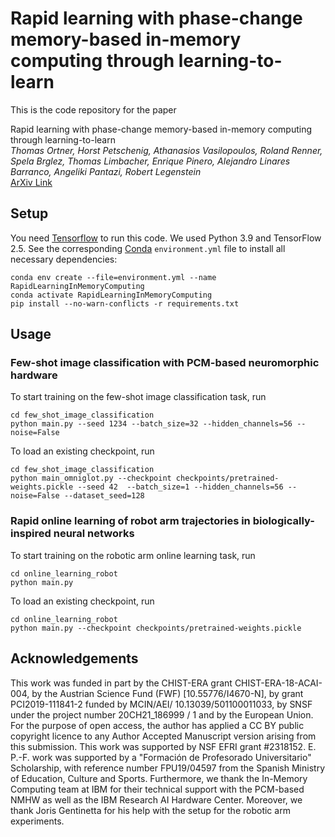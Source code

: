 # Rapid learning with phase-change memory-based in-memory computing through learning-to-learn

This is the code repository for the paper

Rapid learning with phase-change memory-based in-memory computing through learning-to-learn  
*Thomas Ortner, Horst Petschenig, Athanasios Vasilopoulos, Roland Renner, Spela Brglez, Thomas Limbacher, Enrique Pinero, Alejandro Linares Barranco, Angeliki Pantazi, Robert Legenstein*  
[ArXiv Link](https://arxiv.org/abs/)

## Setup
You need [Tensorflow](https://www.tensorflow.org/) to run this code. We used Python 3.9 and TensorFlow 2.5. See the corresponding [Conda](https://docs.conda.io/en/latest/) `environment.yml` file to install all necessary dependencies: 

    conda env create --file=environment.yml --name RapidLearningInMemoryComputing
    conda activate RapidLearningInMemoryComputing
    pip install --no-warn-conflicts -r requirements.txt

## Usage

### Few-shot image classification with PCM-based neuromorphic hardware
To start training on the few-shot image classification task, run 

    cd few_shot_image_classification
    python main.py --seed 1234 --batch_size=32 --hidden_channels=56 --noise=False

To load an existing checkpoint, run

    cd few_shot_image_classification
    python main_omniglot.py --checkpoint checkpoints/pretrained-weights.pickle --seed 42  --batch_size=1 --hidden_channels=56 --noise=False --dataset_seed=128

### Rapid online learning of robot arm trajectories in biologically-inspired neural networks

To start training on the robotic arm online learning task, run 

    cd online_learning_robot
    python main.py

To load an existing checkpoint, run 
    
    cd online_learning_robot
    python main.py --checkpoint checkpoints/pretrained-weights.pickle

## Acknowledgements
This work was funded in part by the CHIST-ERA grant CHIST-ERA-18-ACAI-004, by the Austrian Science Fund (FWF) [10.55776/I4670-N], by grant PCI2019-111841-2 funded by MCIN/AEI/ 10.13039/501100011033, by SNSF under the project number 20CH21_186999 / 1 and by the European Union. For the purpose of open access, the author has applied a CC BY public copyright licence to any Author Accepted Manuscript version arising from this submission. This work was supported by NSF EFRI grant #2318152.
E. P.-F. work was supported by a "Formación de Profesorado Universitario" Scholarship, with reference number FPU19/04597 from the Spanish Ministry of Education, Culture and Sports. Furthermore, we thank the In-Memory Computing team at IBM for their technical support with the PCM-based NMHW as well as the IBM Research AI Hardware Center. Moreover, we thank Joris Gentinetta for his help with the setup for the robotic arm experiments.
